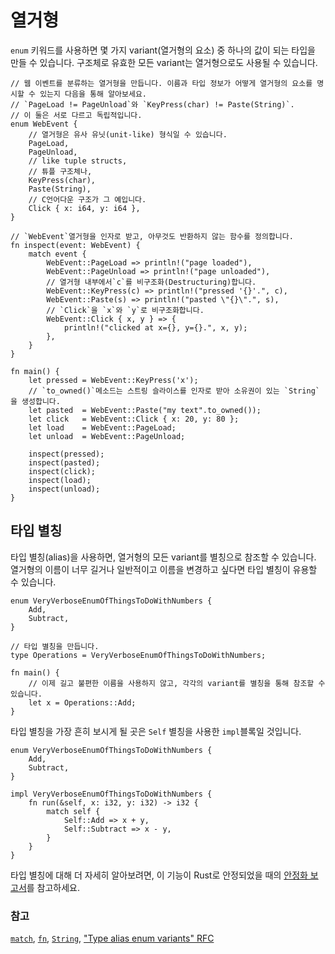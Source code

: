 # 열거형

`enum` 키워드를 사용하면 몇 가지 variant(열거형의 요소) 중 하나의 값이 되는 타입을 만들 수 있습니다. 구조체로 유효한 모든 variant는 열거형으로도 사용될 수 있습니다.

```rust,editable
// 웹 이벤트를 분류하는 열거형을 만듭니다. 이름과 타입 정보가 어떻게 열거형의 요소를 명시할 수 있는지 다음을 통해 알아보세요.
// `PageLoad != PageUnload`와 `KeyPress(char) != Paste(String)`.
// 이 둘은 서로 다르고 독립적입니다.
enum WebEvent {
    // 열거형은 유사 유닛(unit-like) 형식일 수 있습니다.
    PageLoad,
    PageUnload,
    // like tuple structs,
    // 튜플 구조체나,
    KeyPress(char),
    Paste(String),
    // C언어다운 구조가 그 예입니다. 
    Click { x: i64, y: i64 },
}

// `WebEvent`열거형을 인자로 받고, 아무것도 반환하지 않는 함수를 정의합니다.
fn inspect(event: WebEvent) {
    match event {
        WebEvent::PageLoad => println!("page loaded"),
        WebEvent::PageUnload => println!("page unloaded"),
        // 열거형 내부에서`c`를 비구조화(Destructuring)합니다.
        WebEvent::KeyPress(c) => println!("pressed '{}'.", c),
        WebEvent::Paste(s) => println!("pasted \"{}\".", s),
        // `Click`을 `x`와 `y`로 비구조화합니다.
        WebEvent::Click { x, y } => {
            println!("clicked at x={}, y={}.", x, y);
        },
    }
}

fn main() {
    let pressed = WebEvent::KeyPress('x');
    // `to_owned()`메소드는 스트링 슬라이스를 인자로 받아 소유권이 있는 `String`을 생성합니다.
    let pasted  = WebEvent::Paste("my text".to_owned());
    let click   = WebEvent::Click { x: 20, y: 80 };
    let load    = WebEvent::PageLoad;
    let unload  = WebEvent::PageUnload;

    inspect(pressed);
    inspect(pasted);
    inspect(click);
    inspect(load);
    inspect(unload);
}

```

## 타입 별칭

타입 별칭(alias)을 사용하면, 열거형의 모든 variant를 별칭으로 참조할 수 있습니다.
열거형의 이름이 너무 길거나 일반적이고 이름을 변경하고 싶다면 타입 별칭이 유용할 수 있습니다. 

```rust,editable
enum VeryVerboseEnumOfThingsToDoWithNumbers {
    Add,
    Subtract,
}

// 타입 별칭을 만듭니다.
type Operations = VeryVerboseEnumOfThingsToDoWithNumbers;

fn main() {
    // 이제 길고 불편한 이름을 사용하지 않고, 각각의 variant를 별칭을 통해 참조할 수 있습니다.
    let x = Operations::Add;
}
```

타입 별칭을 가장 흔히 보시게 될 곳은 `Self` 별칭을 사용한 `impl`블록일 것입니다.

```rust,editable
enum VeryVerboseEnumOfThingsToDoWithNumbers {
    Add,
    Subtract,
}

impl VeryVerboseEnumOfThingsToDoWithNumbers {
    fn run(&self, x: i32, y: i32) -> i32 {
        match self {
            Self::Add => x + y,
            Self::Subtract => x - y,
        }
    }
}
```

타입 별칭에 대해 더 자세히 알아보려면, 이 기능이 Rust로 안정되었을 때의 [안정화 보고서][aliasreport]를 참고하세요.

### 참고

[`match`][match], [`fn`][fn], [`String`][str], ["Type alias enum variants" RFC][type_alias_rfc]

[c_struct]: https://en.wikipedia.org/wiki/Struct_(C_programming_language)
[match]: ../flow_control/match.md
[fn]: ../fn.md
[str]: ../std/str.md
[aliasreport]: https://github.com/rust-lang/rust/pull/61682/#issuecomment-502472847
[type_alias_rfc]: https://rust-lang.github.io/rfcs/2338-type-alias-enum-variants.html

